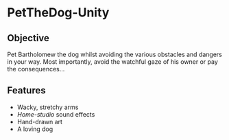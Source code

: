 # PetTheDog-Unity

## Objective
Pet Bartholomew the dog whilst avoiding the various obstacles and dangers in your way. Most importantly, avoid the watchful gaze of his owner or pay the consequences...

## Features
* Wacky, stretchy arms
* *Home-studio* sound effects
* Hand-drawn art
* A loving dog
